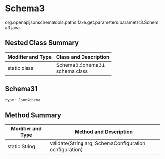 # Schema3
org.openapijsonschematools.paths.fake.get.parameters.parameter3.Schema3.java

## Nested Class Summary
| Modifier and Type | Class and Description |
| ----------------- | ---------------------- |
| static class | Schema3.Schema31<br> schema class |

## Schema31
```
type: JsonSchema
```

## Method Summary
| Modifier and Type | Method and Description |
| ----------------- | ---------------------- |
| static String | validate(String arg, SchemaConfiguration configuration) |
